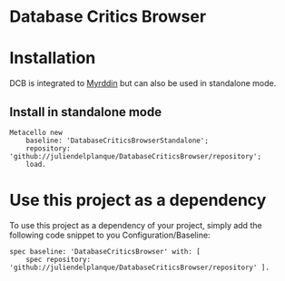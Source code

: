 Database Critics Browser
========================

# Installation
DCB is integrated to [Myrddin](http://smalltalkhub.com/#!/~AnneEtien/Myrddin)
but can also be used in standalone mode.

## Install in standalone mode
~~~
Metacello new
    baseline: 'DatabaseCriticsBrowserStandalone';
    repository: 'github://juliendelplanque/DatabaseCriticsBrowser/repository';
    load.
~~~

# Use this project as a dependency
To use this project as a dependency of your project, simply add
the following code snippet to you Configuration/Baseline:
~~~
spec baseline: 'DatabaseCriticsBrowser' with: [
    spec repository: 'github://juliendelplanque/DatabaseCriticsBrowser/repository' ].
~~~
